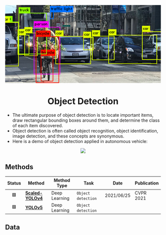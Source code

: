 <div align="center">
<img width="800" src="data/object_detection.png">

Object Detection
=============================

</div>

- The ultimate purpose of object detection is to locate important items, draw rectangular bounding boxes around them, and determine the class of each item discovered.
- Object detection is often called object recognition, object identification, image detection, and these concepts are synonymous.
- Here is a demo of object detection applied in autonomous vehicle:
<div align="center">
	<img height="200" src="data/object_detection_01.gif">
</div>


## Methods

| Status | Method                                | Method Type   | Task               | Date       | Publication |
|:------:|---------------------------------------|---------------|--------------------|------------|-------------|
|   🟩   | [**Scaled-YOLOv4**](scaled_yolov4.md) | Deep Learning | `Object detection` | 2021/06/25 | CVPR 2021   |
|   🟩   | [**YOLOv5**](yolov5.md)               | Deep Learning | `Object detection` |            |             |


## Data
